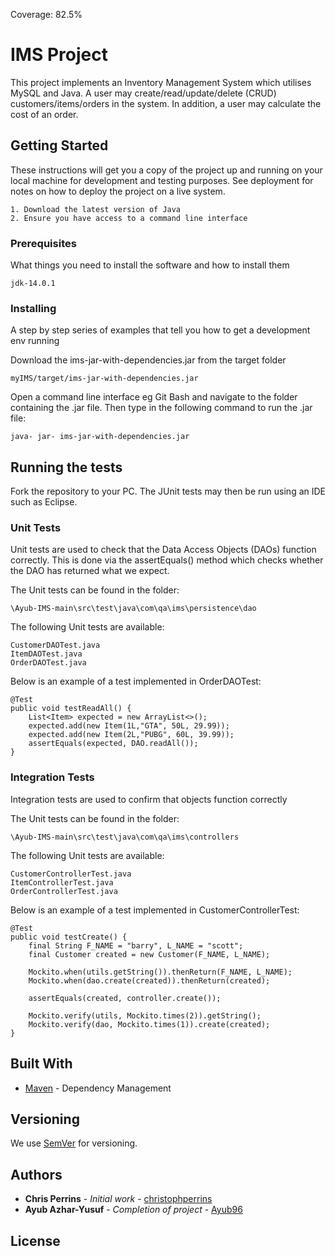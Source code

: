 Coverage: 82.5%
# IMS Project

This project implements an Inventory Management System which utilises MySQL and Java. A user may create/read/update/delete (CRUD) customers/items/orders in the system. In addition, a user may
calculate the cost of an order.

## Getting Started


These instructions will get you a copy of the project up and running on your local machine for development and testing purposes. See deployment for notes on how to deploy the project on a live system.

	1. Download the latest version of Java
	2. Ensure you have access to a command line interface

### Prerequisites

What things you need to install the software and how to install them

```
jdk-14.0.1
```

### Installing

A step by step series of examples that tell you how to get a development env running

Download the ims-jar-with-dependencies.jar from the target folder

```
myIMS/target/ims-jar-with-dependencies.jar
```

Open a command line interface eg Git Bash and navigate to the folder containing the .jar file. Then type in the following command to run the .jar file:

```
java- jar- ims-jar-with-dependencies.jar
```

## Running the tests

Fork the repository to your PC. The JUnit tests may then be run using an IDE such as Eclipse.

### Unit Tests 

Unit tests are used to check that the Data Access Objects (DAOs) function correctly. This is done via the assertEquals() method which checks
whether the DAO has returned what we expect.

The Unit tests can be found in the folder:

```
\Ayub-IMS-main\src\test\java\com\qa\ims\persistence\dao
```

The following Unit tests are available:

```
CustomerDAOTest.java
ItemDAOTest.java
OrderDAOTest.java
```

Below is an example of a test implemented in OrderDAOTest:

```
@Test
public void testReadAll() {
	List<Item> expected = new ArrayList<>();
	expected.add(new Item(1L,"GTA", 50L, 29.99));
	expected.add(new Item(2L,"PUBG", 60L, 39.99));
	assertEquals(expected, DAO.readAll());
}
```

### Integration Tests 
Integration tests are used to confirm that objects function correctly

The Unit tests can be found in the folder:

```
\Ayub-IMS-main\src\test\java\com\qa\ims\controllers
```

The following Unit tests are available:

```
CustomerControllerTest.java
ItemControllerTest.java
OrderControllerTest.java
```

Below is an example of a test implemented in CustomerControllerTest:

```
@Test
public void testCreate() {
	final String F_NAME = "barry", L_NAME = "scott";
	final Customer created = new Customer(F_NAME, L_NAME);

	Mockito.when(utils.getString()).thenReturn(F_NAME, L_NAME);
	Mockito.when(dao.create(created)).thenReturn(created);

	assertEquals(created, controller.create());

	Mockito.verify(utils, Mockito.times(2)).getString();
	Mockito.verify(dao, Mockito.times(1)).create(created);
}
```

## Built With

* [Maven](https://maven.apache.org/) - Dependency Management

## Versioning

We use [SemVer](http://semver.org/) for versioning.

## Authors

* **Chris Perrins** - *Initial work* - [christophperrins](https://github.com/christophperrins)
* **Ayub Azhar-Yusuf** - *Completion of project* - [Ayub96](https://github.com/ayub96)

## License
